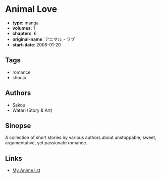 # Animal Love

-   **type**: manga
-   **volumes**: 1
-   **chapters**: 6
-   **original-name**: アニマル・ラブ
-   **start-date**: 2008-01-20

## Tags

-   romance
-   shoujo

## Authors

-   Sakou
-   Watari (Story & Art)

## Sinopse

A collection of short stories by various authors about unstoppable, sweet, argumentative, yet passionate romance.

## Links

-   [My Anime list](https://myanimelist.net/manga/10623/Animal_Love)
